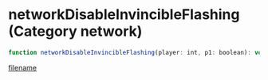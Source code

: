 # networkDisableInvincibleFlashing (Category network)

```js
function networkDisableInvincibleFlashing(player: int, p1: boolean): void
```

[filename](networkDisableInvincibleFlashing_m.md ':include')